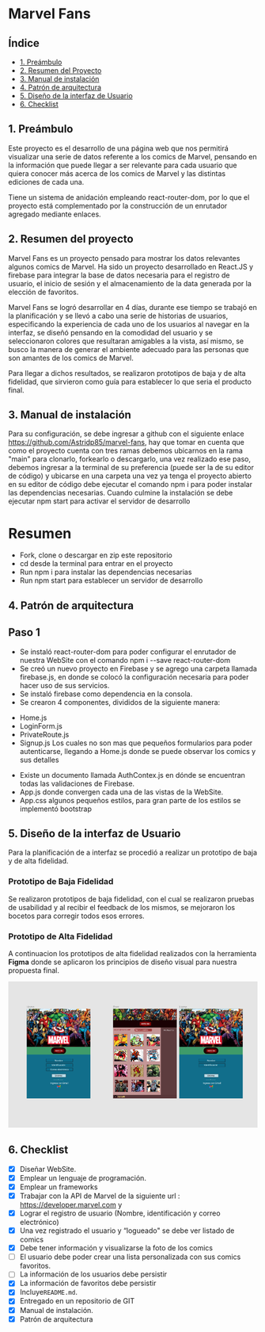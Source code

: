 # Marvel Fans 

## Índice

* [1. Preámbulo](#1-preámbulo)
* [2. Resumen del Proyecto](#2-resumen-del-proyecto)
* [3. Manual de instalación ](#3-manual-de-instalacion)
* [4. Patrón de arquitectura](#4-patron-de-arquitectura)
* [5. Diseño de la interfaz de Usuario](#5-diseño-de-la-interfaz-de-usuario)
* [6. Checklist](#6-checklist)


## 1. Preámbulo

Este proyecto es el desarrollo de una página web que nos permitirá visualizar una serie de datos referente a los comics de Marvel, pensando en la información que puede llegar a ser relevante para cada usuario que quiera conocer más acerca de los comics de Marvel y las distintas ediciones de cada una. 

Tiene un sistema de anidación empleando react-router-dom, por lo que el proyecto está complementado por la construcción de un enrutador agregado mediante enlaces. 

## 2. Resumen del proyecto

Marvel Fans es un proyecto pensado para mostrar los datos relevantes algunos comics de Marvel. Ha sido un proyecto desarrollado en React.JS y firebase para integrar la base de datos necesaria para el registro de usuario, el inicio de sesión y el almacenamiento de la data generada por la elección de favoritos.

Marvel Fans se logró desarrollar en 4 días, durante ese tiempo se trabajó en la planificación y se llevó a cabo una serie de historias de usuarios, especificando la experiencia de cada uno de los usuarios al navegar en la interfaz, se diseñó pensando en la comodidad del usuario y se seleccionaron colores que resultaran amigables a la vista, así mismo, se busco la manera de generar el ambiente adecuado para las personas que son amantes de los comics de Marvel.

Para llegar a dichos resultados, se realizaron prototipos de baja y de alta fidelidad, que sirvieron como guía para establecer lo que seria el producto final.


## 3. Manual de instalación 

Para su configuración, se debe ingresar a github con el siguiente enlace https://github.com/Astridp85/marvel-fans, hay que tomar en cuenta que como el proyecto cuenta con tres ramas debemos ubicarnos en la rama "main" para clonarlo, forkearlo o descargarlo, una vez realizado ese paso, debemos ingresar a la terminal de su preferencia (puede ser la de su editor de código) y ubicarse en una carpeta  una vez ya tenga el proyecto abierto en su editor de código debe ejecutar el comando npm i para poder instalar las dependencias necesarias. Cuando culmine la instalación se debe ejecutar npm start para activar el servidor de desarrollo 

# Resumen 

* Fork, clone o descargar en zip este repositorio
* cd desde la terminal para entrar en el proyecto
* Run npm i para instalar las dependencias necesarias 
* Run npm start para establecer un servidor de desarrollo


## 4. Patrón de arquitectura 

## Paso 1

* Se instaló react-router-dom para poder configurar el enrutador de nuestra WebSite con el comando npm i --save react-router-dom
 * Se creó un nuevo proyecto en Firebase y se agrego una carpeta llamada firebase.js, en donde se colocó la configuración necesaria para poder hacer uso de sus servicios.
 * Se instaló firebase como dependencia en la consola.
 * Se crearon 4 componentes, divididos de la siguiente manera:

- Home.js
- LoginForm.js
- PrivateRoute.js
- Signup.js
 Los cuales no son mas que pequeños formularios para poder autenticarse, llegando a Home.js donde se puede observar los comics y sus detalles 
* Existe un documento llamada AuthContex.js en dónde se encuentran todas las validaciones de Firebase.
* App.js donde convergen cada una de las vistas de la WebSite.
* App.css algunos pequeños estilos, para gran parte de los estilos se implementó bootstrap 


## 5. Diseño de la interfaz de Usuario
Para la planificación de a interfaz se procedió a realizar un prototipo de baja y de alta fidelidad.

### Prototipo de Baja Fidelidad

Se realizaron prototipos de baja fidelidad, con el cual se realizaron pruebas de usabilidad y al recibir el feedback de los mismos, se mejoraron los bocetos para corregir todos esos errores.


### Prototipo de Alta Fidelidad
A continuacion los prototipos de alta fidelidad realizados con la herramienta **Figma** donde se aplicaron los principios de diseño visual para nuestra propuesta final.

![Prototipo](src/imagenes/Prototipodealta.png)


## 6. Checklist

* [X] Diseñar WebSite.
* [X] Emplear un lenguaje de programación.
* [X] Emplear un frameworks
* [X] Trabajar con la API de Marvel de la siguiente url : https://developer.marvel.com y
* [X] Lograr el registro de usuario (Nombre, identificación y correo electrónico)
* [X] Una vez registrado el usuario y “logueado" se debe ver listado de comics
* [X] Debe tener información y visualizarse la foto de los comics
* [ ] El usuario debe poder crear una lista personalizada con sus comics favoritos. 
* [ ] La información de los usuarios debe persistir
* [X] La información de favoritos debe persistir
* [X] Incluye`README.md`.
* [X] Entregado en un repositorio de GIT 
* [X] Manual de instalación.
* [X] Patrón de arquitectura
